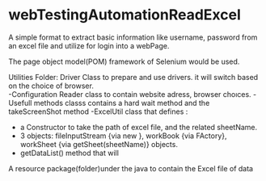 # webTestingAutomationReadExcel
A simple format to extract basic information like username, password from an excel file and utilize for login into a webPage.

The page object model(POM) framework of Selenium would be used.

Utilities Folder: Driver Class to prepare and use drivers. it will switch based on the choice of browser.  
-Configuration Reader class to contain website adress, browser choıces. 
-Usefull methods classs contains a hard wait method and the takeScreenShot method 
-ExcelUtil class that defines :
  + a Constructor to take the path of excel file, and the related sheetName.
  + 3 objects: fileInputStream {via new }, workBook {via FActory}, workSheet {via getSheet(sheetName)} objects.
  + getDataList() method that will 



A resource package(folder)under the java  to contain the Excel file of data


